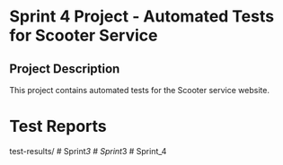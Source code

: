 # Sprint 4 Project - Automated Tests for Scooter Service
## Project Description
This project contains automated tests for the Scooter service website.

# Test Reports
test-results/
#   S p r i n t _ 3  
 #   S p r i n t _ 3  
 #   S p r i n t _ 4  
 